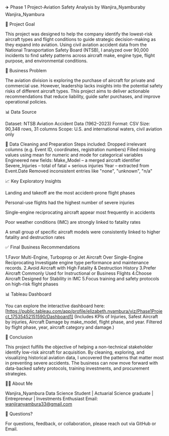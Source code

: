 ✈️ Phase 1 Project-Aviation Safety Analysis by Wanjira_Nyamburaby Wanjira_Nyambura

📌 Project Goal

This project was designed to help the company identify the lowest-risk aircraft types and flight conditions to guide strategic decision-making as they expand into aviation. Using civil aviation accident data from the National Transportation Safety Board (NTSB), I analyzed over 90,000 incidents to find safety patterns across aircraft make, engine type, flight purpose, and environmental conditions.

🧠 Business Problem

The aviation division is exploring the purchase of aircraft for private and commercial use. However, leadership lacks insights into the potential safety risks of different aircraft types. This project aims to deliver actionable recommendations that reduce liability, guide safer purchases, and improve operational policies.

📊 Data Source

Dataset: NTSB Aviation Accident Data (1962–2023)
Format: CSV
Size: 90,348 rows, 31 columns
Scope: U.S. and international waters, civil aviation only

🧹 Data Cleaning and Preparation
Steps included:
Dropped irrelevant columns (e.g. Event ID, coordinates, registration numbers)
Filled missing values using mean for numeric and mode for categorical variables
Engineered new fields:
Make_Model – a merged aircraft identifier
Severe_Injuries – total of fatal + serious injuries
Year – extracted from Event.Date
Removed inconsistent entries like "none", "unknown", "n/a"

📈 Key Exploratory Insights

Landing and takeoff are the most accident-prone flight phases

Personal-use flights had the highest number of severe injuries

Single-engine reciprocating aircraft appear most frequently in accidents

Poor weather conditions (IMC) are strongly linked to fatality rates

A small group of specific aircraft models were consistently linked to higher fatality and destruction rates

✅ Final Business Recommendations

1.Favor Multi-Engine, Turboprop or Jet Aircraft Over Single-Engine Reciprocating Investigate engine type performance and maintenance records.
2.Avoid Aircraft with High Fatality & Destruction History
3.Prefer Aircraft Commonly Used for Instructional or Business Flights 
4.Choose Aircraft Designed for Stability in IMC 
5.Focus training and safety protocols on high-risk flight phases


📊 Tableau Dashboard

You can explore the interactive dashboard here:
[https://public.tableau.com/app/profile/elizabeth.nyambura/viz/Phase1Project_17535452151590/Dashboard1]
(Includes KPIs of Injuries, Safest Aircraft by injuries, Aircraft Damage by make_model, flight phase, and year. Filtered by flight phase, year, aircraft category and damage.)

🧭 Conclusion

This project fulfills the objective of helping a non-technical stakeholder identify low-risk aircraft for acquisition. By cleaning, exploring, and visualizing historical aviation data, I uncovered the patterns that matter most in preventing severe accidents.
The business can now move forward with data-backed safety protocols, training investments, and procurement strategies.

🙋‍♀️ About Me

Wanjira_Nyambura
Data Science Student | Actuarial Science graduate | Entrepreneur | Investments Enthusiast
Email: wanjiranyambura33@gmail.com

💬 Questions?

For questions, feedback, or collaboration, please reach out via GitHub or Email.
